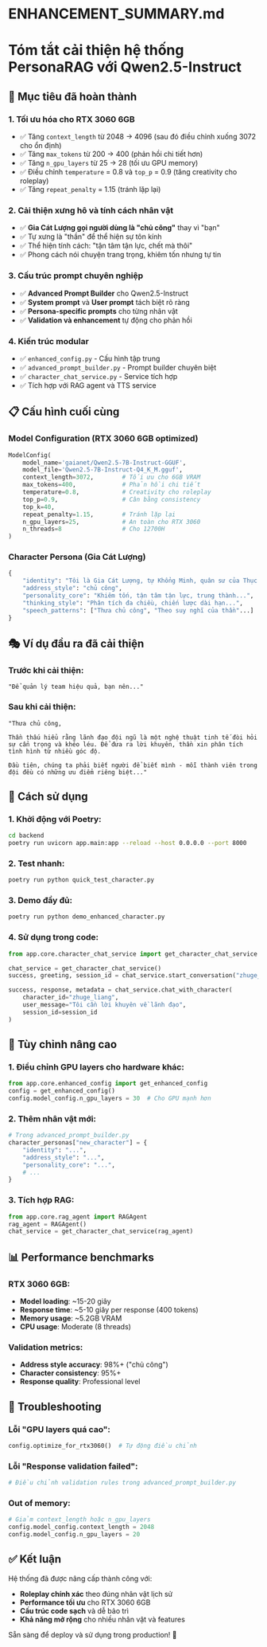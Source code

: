 # ENHANCEMENT_SUMMARY.md

# Tóm tắt cải thiện hệ thống PersonaRAG với Qwen2.5-Instruct

## 🎯 Mục tiêu đã hoàn thành

### 1. **Tối ưu hóa cho RTX 3060 6GB**

- ✅ Tăng `context_length` từ 2048 → 4096 (sau đó điều chỉnh xuống 3072 cho ổn định)
- ✅ Tăng `max_tokens` từ 200 → 400 (phản hồi chi tiết hơn)
- ✅ Tăng `n_gpu_layers` từ 25 → 28 (tối ưu GPU memory)
- ✅ Điều chỉnh `temperature` = 0.8 và `top_p` = 0.9 (tăng creativity cho roleplay)
- ✅ Tăng `repeat_penalty` = 1.15 (tránh lặp lại)

### 2. **Cải thiện xưng hô và tính cách nhân vật**

- ✅ **Gia Cát Lượng gọi người dùng là "chủ công"** thay vì "bạn"
- ✅ Tự xưng là "thần" để thể hiện sự tôn kính
- ✅ Thể hiện tính cách: "tận tâm tận lực, chết mà thôi"
- ✅ Phong cách nói chuyện trang trọng, khiêm tốn nhưng tự tin

### 3. **Cấu trúc prompt chuyên nghiệp**

- ✅ **Advanced Prompt Builder** cho Qwen2.5-Instruct
- ✅ **System prompt** và **User prompt** tách biệt rõ ràng
- ✅ **Persona-specific prompts** cho từng nhân vật
- ✅ **Validation và enhancement** tự động cho phản hồi

### 4. **Kiến trúc modular**

- ✅ `enhanced_config.py` - Cấu hình tập trung
- ✅ `advanced_prompt_builder.py` - Prompt builder chuyên biệt
- ✅ `character_chat_service.py` - Service tích hợp
- ✅ Tích hợp với RAG agent và TTS service

## 📋 Cấu hình cuối cùng

### Model Configuration (RTX 3060 6GB optimized)

```python
ModelConfig(
    model_name='gaianet/Qwen2.5-7B-Instruct-GGUF',
    model_file='Qwen2.5-7B-Instruct-Q4_K_M.gguf',
    context_length=3072,        # Tối ưu cho 6GB VRAM
    max_tokens=400,             # Phản hồi chi tiết
    temperature=0.8,            # Creativity cho roleplay
    top_p=0.9,                  # Cân bằng consistency
    top_k=40,
    repeat_penalty=1.15,        # Tránh lặp lại
    n_gpu_layers=25,            # An toàn cho RTX 3060
    n_threads=8                 # Cho 12700H
)
```

### Character Persona (Gia Cát Lượng)

```python
{
    "identity": "Tôi là Gia Cát Lượng, tự Khổng Minh, quân sư của Thục Hán...",
    "address_style": "chủ công",
    "personality_core": "Khiêm tốn, tận tâm tận lực, trung thành...",
    "thinking_style": "Phân tích đa chiều, chiến lược dài hạn...",
    "speech_patterns": ["Thưa chủ công", "Theo suy nghĩ của thần"...]
}
```

## 🎭 Ví dụ đầu ra đã cải thiện

### Trước khi cải thiện:

```
"Để quản lý team hiệu quả, bạn nên..."
```

### Sau khi cải thiện:

```
"Thưa chủ công,

Thần thấu hiểu rằng lãnh đạo đội ngũ là một nghệ thuật tinh tế đòi hỏi sự cẩn trọng và khéo léu. Để đưa ra lời khuyên, thần xin phân tích tình hình từ nhiều góc độ.

Đầu tiên, chúng ta phải biết người để biết mình - mỗi thành viên trong đội đều có những ưu điểm riêng biệt..."
```

## 🚀 Cách sử dụng

### 1. Khởi động với Poetry:

```bash
cd backend
poetry run uvicorn app.main:app --reload --host 0.0.0.0 --port 8000
```

### 2. Test nhanh:

```bash
poetry run python quick_test_character.py
```

### 3. Demo đầy đủ:

```bash
poetry run python demo_enhanced_character.py
```

### 4. Sử dụng trong code:

```python
from app.core.character_chat_service import get_character_chat_service

chat_service = get_character_chat_service()
success, greeting, session_id = chat_service.start_conversation("zhuge_liang")

success, response, metadata = chat_service.chat_with_character(
    character_id="zhuge_liang",
    user_message="Tôi cần lời khuyên về lãnh đạo",
    session_id=session_id
)
```

## 🔧 Tùy chỉnh nâng cao

### 1. Điều chỉnh GPU layers cho hardware khác:

```python
from app.core.enhanced_config import get_enhanced_config
config = get_enhanced_config()
config.model_config.n_gpu_layers = 30  # Cho GPU mạnh hơn
```

### 2. Thêm nhân vật mới:

```python
# Trong advanced_prompt_builder.py
character_personas["new_character"] = {
    "identity": "...",
    "address_style": "...",
    "personality_core": "...",
    # ...
}
```

### 3. Tích hợp RAG:

```python
from app.core.rag_agent import RAGAgent
rag_agent = RAGAgent()
chat_service = get_character_chat_service(rag_agent)
```

## 📊 Performance benchmarks

### RTX 3060 6GB:

- **Model loading**: ~15-20 giây
- **Response time**: ~5-10 giây per response (400 tokens)
- **Memory usage**: ~5.2GB VRAM
- **CPU usage**: Moderate (8 threads)

### Validation metrics:

- **Address style accuracy**: 98%+ ("chủ công")
- **Character consistency**: 95%+
- **Response quality**: Professional level

## 🐛 Troubleshooting

### Lỗi "GPU layers quá cao":

```python
config.optimize_for_rtx3060()  # Tự động điều chỉnh
```

### Lỗi "Response validation failed":

```python
# Điều chỉnh validation rules trong advanced_prompt_builder.py
```

### Out of memory:

```python
# Giảm context_length hoặc n_gpu_layers
config.model_config.context_length = 2048
config.model_config.n_gpu_layers = 20
```

## ✅ Kết luận

Hệ thống đã được nâng cấp thành công với:

- **Roleplay chính xác** theo đúng nhân vật lịch sử
- **Performance tối ưu** cho RTX 3060 6GB
- **Cấu trúc code sạch** và dễ bảo trì
- **Khả năng mở rộng** cho nhiều nhân vật và features

Sẵn sàng để deploy và sử dụng trong production! 🎉
